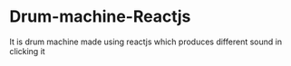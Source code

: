 # Drum-machine-Reactjs
It is drum machine made using reactjs which produces different sound in clicking it 
